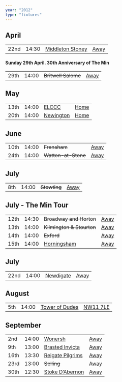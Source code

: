 ```yaml
---
year: "2012"
type: "fixtures"
---
```


## April

|  |  |  |  |
|:---|:---|:---|:---|
| 22nd | 14:30 | [Middleton Stoney](/2012/middleton-stoney) | [Away]() |

#### Sunday 29th April. 30th Anniversary of The Min

|  |  |  |  |
|:---|:---|:---|:---|
| 29th | 14:00 | <del>Britwell Salome</del> | [Away]() |

## May

|  |  |  |  |
|:---|:---|:---|:---|
| 13th | 14:00 | [ELCCC](/2012/elccc) | [Home](https://goo.gl/maps/w2skeCXwzZTEh7e26) |
| 20th | 14:00 | [Newington](/2012/newington) | [Home](https://goo.gl/maps/w2skeCXwzZTEh7e26) |

## June

|  |  |  |  |
|:---|:---|:---|:---|
| 10th | 14:00 | <del>Frensham</del> | [Away](https://goo.gl/maps/NKG1fHyPgmci55aGA) |
| 24th | 14:00 | <del>Watton-at-Stone</del> | [Away](https://goo.gl/maps/JPBQawMsjLgYtVHk9) |

## July

|  |  |  |  |
|:---|:---|:---|:---|
| 8th | 14:00 | <del>Stowting</del> | [Away](https://goo.gl/maps/A5HTfBKbD44fwSDq7) |

## July - The Min Tour

|  |  |  |  |
|:---|:---|:---|:---|
| 12th | 14:30 | <del>Broadway and Horton</del> | [Away](https://goo.gl/maps/orv3RETHUX95dBWv7) |
| 13th | 14:00 | <del>Kilmington & Stourton</del> | [Away]() |
| 14th | 14:00 | <del>Exford</del> | [Away]() |
| 15th | 14:00 | [Horningsham](/2012/horningsham) | [Away](https://goo.gl/maps/SNpXcsajYDXfjmff7) |

## July

|  |  |  |  |
|:---|:---|:---|:---|
| 22nd | 14:00 | [Newdigate](/2012/newdigate) | [Away](https://goo.gl/maps/kQnkUfc3MdtqLyvd8) |

## August

|  |  |  |  |
|:---|:---|:---|:---|
| 5th | 14:00 | [Tower of Dudes](/2012/tower-of-dudes) | [NW11 7LE](https://goo.gl/maps/LA1YeshyKK3zEZQq7) |

## September

|  |  |  |  |
|:---|:---|:---|:---|
| 2nd | 14:00 | [Wonersh](/2012/wonersh) | [Away]() |
| 9th | 13:00 | [Brasted Invicta](/2012/brasted-invicta) | [Away]() |
| 16th | 13:30 | [Reigate Pilgrims](/2012/reigate-pilgrims) | [Away](https://goo.gl/maps/z54KDhWLtQreY6xy9) |
| 23rd | 13:00 | <del>Selling</del> | [Away]() |
| 30th | 12:30 | [Stoke D’Abernon](/2012/stoke-dabernon) | [Away]() |

